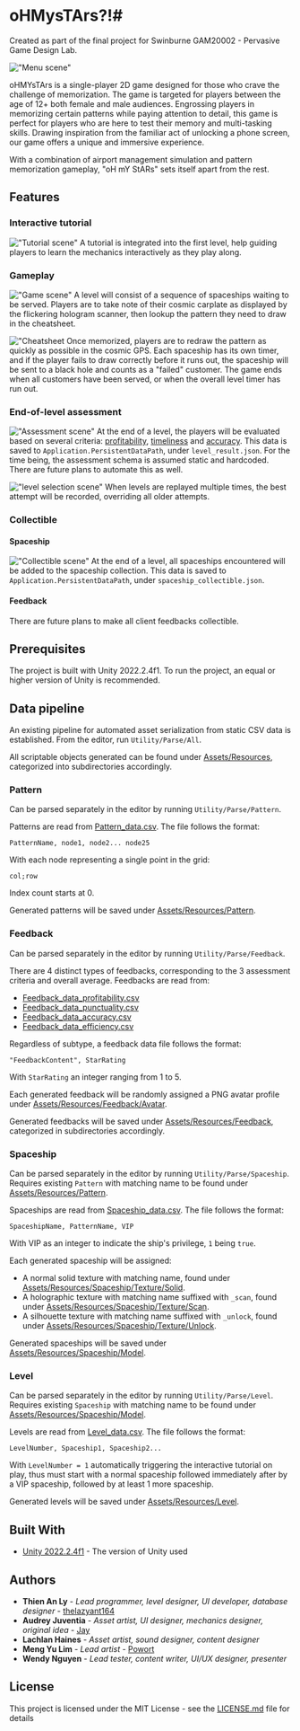 # oHMysTArs?!#

Created as part of the final project for Swinburne GAM20002 - Pervasive Game Design Lab.

!["Menu scene"](Resources/menu.png)

oHMYsTArs is a single-player 2D game designed for those who crave the challenge of memorization. The game is targeted for players between the age of 12+ both female and male audiences. Engrossing players in memorizing certain patterns while paying attention to detail, this game is perfect for players who are here to test their memory and multi-tasking skills.
Drawing inspiration from the familiar act of unlocking a phone screen, our game offers a unique and immersive experience.

With a combination of airport management simulation and pattern memorization gameplay, "oH mY StARs" sets itself apart from the rest.

## Features

### Interactive tutorial

!["Tutorial scene"](Resources/tutorial.png)
A tutorial is integrated into the first level, help guiding players to learn the mechanics interactively as they play along.

### Gameplay

!["Game scene"](Resources/game.png)
A level will consist of a sequence of spaceships waiting to be served. Players are to take note of their cosmic carplate as displayed by the flickering hologram scanner, then lookup the pattern they need to draw in the cheatsheet.

!["Cheatsheet](Resources/cheatsheet.png)
Once memorized, players are to redraw the pattern as quickly as possible in the cosmic GPS. Each spaceship has its own timer, and if the player fails to draw correctly before it runs out, the spaceship will be sent to a black hole and counts as a "failed" customer. The game ends when all customers have been served, or when the overall level timer has run out.

### End-of-level assessment

!["Assessment scene"](Resources/assessment.png)
At the end of a level, the players will be evaluated based on several criteria: [profitability](Assets/Script/System/Assessment/Profitability.cs), [timeliness](Assets/Script/System/Assessment/Punctuality.cs) and [accuracy](Assets/Script/System/Assessment/Accuracy.cs). This data is saved to `Application.PersistentDataPath`, under `level_result.json`. For the time being, the assessment schema is assumed static and hardcoded. There are future plans to automate this as well.

!["level selection scene"](Resources/level.png)
When levels are replayed multiple times, the best attempt will be recorded, overriding all older attempts.

### Collectible

#### Spaceship

!["Collectible scene"](Resources/collectible.png)
At the end of a level, all spaceships encountered will be added to the spaceship collection. This data is saved to `Application.PersistentDataPath`, under `spaceship_collectible.json`.

#### Feedback

There are future plans to make all client feedbacks collectible.

## Prerequisites

The project is built with Unity 2022.2.4f1. To run the project, an equal or higher version of Unity is recommended.

## Data pipeline

An existing pipeline for automated asset serialization from static CSV data is established. From the editor, run `Utility/Parse/All`.

All scriptable objects generated can be found under [Assets/Resources](Assets/Resources/), categorized into subdirectories accordingly.

### Pattern

Can be parsed separately in the editor by running `Utility/Parse/Pattern`.

Patterns are read from [Pattern_data.csv](Assets/Editor/CSV/Pattern_data.csv). The file follows the format:

```
PatternName, node1, node2... node25
```

With each node representing a single point in the grid:

```
col;row
```

Index count starts at 0.

Generated patterns will be saved under [Assets/Resources/Pattern](Assets/Resources/Pattern/).

### Feedback

Can be parsed separately in the editor by running `Utility/Parse/Feedback`.

There are 4 distinct types of feedbacks, corresponding to the 3 assessment criteria and overall average.
Feedbacks are read from:

- [Feedback_data_profitability.csv](Assets/Editor/CSV/Feedback_data_profitability.csv)
- [Feedback_data_punctuality.csv](Assets/Editor/CSV/Feedback_data_punctuality.csv)
- [Feedback_data_accuracy.csv](Assets/Editor/CSV/Feedback_data_accuracy.csv)
- [Feedback_data_efficiency.csv](Assets/Editor/CSV/Feedback_data_efficiency.csv)

Regardless of subtype, a feedback data file follows the format:

```
"FeedbackContent", StarRating
```

With `StarRating` an integer ranging from 1 to 5.

Each generated feedback will be randomly assigned a PNG avatar profile under [Assets/Resources/Feedback/Avatar](Assets/Resources/Feedback/Avatar/).

Generated feedbacks will be saved under [Assets/Resources/Feedback](Assets/Resources/Feedback/), categorized in subdirectories accordingly.

### Spaceship

Can be parsed separately in the editor by running `Utility/Parse/Spaceship`.
Requires existing `Pattern` with matching name to be found under [Assets/Resources/Pattern](Assets/Resources/Pattern/).

Spaceships are read from [Spaceship_data.csv](Assets/Editor/CSV/Spaceship_data.csv). The file follows the format:

```
SpaceshipName, PatternName, VIP
```

With VIP as an integer to indicate the ship's privilege, `1` being `true`.

Each generated spaceship will be assigned:

- A normal solid texture with matching name, found under [Assets/Resources/Spaceship/Texture/Solid](Assets/Resources/Spaceship/Texture/Solid/).
- A holographic texture with matching name suffixed with `_scan`, found under [Assets/Resources/Spaceship/Texture/Scan](Assets/Resources/Spaceship/Texture/Scan/).
- A silhouette texture with matching name suffixed with `_unlock`, found under [Assets/Resources/Spaceship/Texture/Unlock](Assets/Resources/Spaceship/Texture/Unlock/).

Generated spaceships will be saved under [Assets/Resources/Spaceship/Model](Assets/Resources/Spaceship/Model/).

### Level

Can be parsed separately in the editor by running `Utility/Parse/Level`.
Requires existing `Spaceship` with matching name to be found under [Assets/Resources/Spaceship/Model](Assets/Resources/Spaceship/Model).

Levels are read from [Level_data.csv](Assets/Editor/CSV/Level_data.csv). The file follows the format:

```
LevelNumber, Spaceship1, Spaceship2...
```

With `LevelNumber = 1` automatically triggering the interactive tutorial on play, thus must start with a normal spaceship followed immediately after by a VIP spaceship, followed by at least 1 more spaceship.

Generated levels will be saved under [Assets/Resources/Level](Assets/Resources/Level/).

## Built With

- [Unity 2022.2.4f1](https://unity.com/releases/editor/whats-new/2022.2.4#release-notes) - The version of Unity used

## Authors

- **Thien An Ly** - _Lead programmer, level designer, UI developer, database designer_ - [thelazyant164](https://github.com/thelazyant164)
- **Audrey Juventia** - _Asset artist, UI designer, mechanics designer, original idea_ - [Jay](http://oddex.nightcode.id/)
- **Lachlan Haines** - _Asset artist, sound designer, content designer_
- **Meng Yu Lim** - _Lead artist_ - [Powort](https://powort.carrd.co/)
- **Wendy Nguyen** - _Lead tester, content writer, UI/UX designer, presenter_

## License

This project is licensed under the MIT License - see the [LICENSE.md](LICENSE.md) file for details
